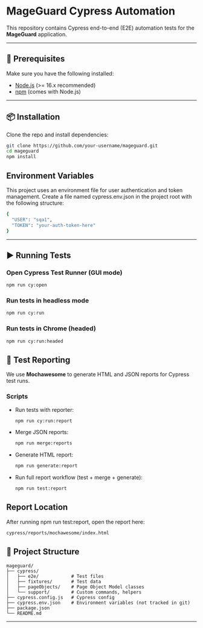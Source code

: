 # MageGuard Cypress Automation

This repository contains Cypress end-to-end (E2E) automation tests for the **MageGuard** application.

---

## 🚀 Prerequisites

Make sure you have the following installed:

- [Node.js](https://nodejs.org/) (>= 16.x recommended)
- [npm](https://www.npmjs.com/) (comes with Node.js)

---

## 📦 Installation

Clone the repo and install dependencies:

```bash
git clone https://github.com/your-username/mageguard.git
cd mageguard
npm install
```

## Environment Variables

This project uses an environment file for user authentication and token management.
Create a file named cypress.env.json in the project root with the following structure:

```bash
{
  "USER": "sqa1",
  "TOKEN": "your-auth-token-here"
}
```

---

## ▶️ Running Tests

### Open Cypress Test Runner (GUI mode)

```bash
npm run cy:open
```

### Run tests in headless mode

```bash
npm run cy:run
```

### Run tests in Chrome (headed)

```bash
npm run cy:run:headed
```

## 📝 Test Reporting

We use **Mochawesome** to generate HTML and JSON reports for Cypress test runs.

### Scripts
- Run tests with reporter:
  ```bash
  npm run cy:run:report
  ```
- Merge JSON reports:

  ```bash
  npm run merge:reports
  ```
- Generate HTML report:
  ```bash
  npm run generate:report
  ```
- Run full report workflow (test + merge + generate):
  ```bash
  npm run test:report
  ```

## Report Location

After running npm run test:report, open the report here:
```bash
cypress/reports/mochawesome/index.html
```
## 📂 Project Structure

```
mageguard/
├── cypress/
│   ├── e2e/            # Test files
│   ├── fixtures/       # Test data
│   ├── pageObjects/    # Page Object Model classes
│   └── support/        # Custom commands, helpers
├── cypress.config.js   # Cypress config
├── cypress.env.json    # Environment variables (not tracked in git)
├── package.json
└── README.md
```

---
